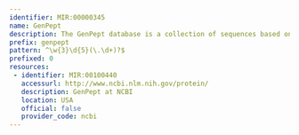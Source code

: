 ```yaml
---
identifier: MIR:00000345
name: GenPept
description: The GenPept database is a collection of sequences based on translations from annotated coding regions in GenBank.
prefix: genpept
pattern: ^\w{3}\d{5}(\.\d+)?$
prefixed: 0
resources:
 - identifier: MIR:00100440
   accessurl: http://www.ncbi.nlm.nih.gov/protein/
   description: GenPept at NCBI
   location: USA
   official: false
   provider_code: ncbi
---
```

